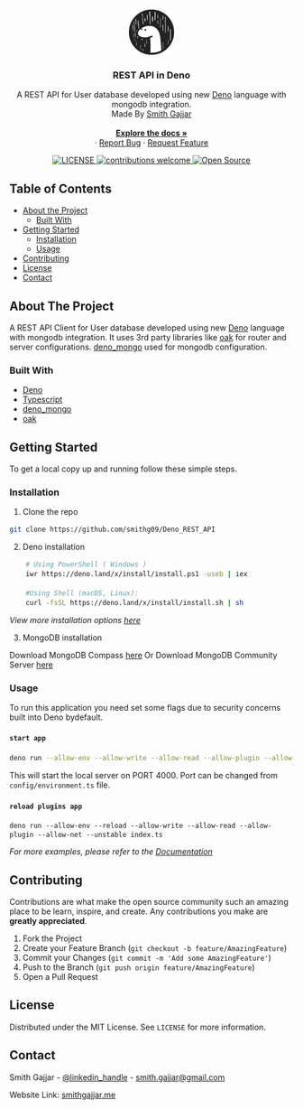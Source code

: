 <!-- PROJECT LOGO -->
<br />
<p align="center">
  <a href="https://github.com/github_username/repo">
    <img src="deno_logo/logo.svg" alt="Logo" width="80" height="80">
  </a>

  <h3 align="center">REST API in Deno</h3>

  <p align="center">
    A REST API for User database developed using new <a href="https://deno.land/">Deno</a> language with mongodb integration. <br />
    Made By <a href="https://smithgajjar.me">Smith Gajjar</a>
    <br />
    <br />
    <a href="https://deno.land/manual"><strong>Explore the docs »</strong></a>
    <br />
    ·
    <a href="https://github.com/smithg09/Deno_REST_API/issues/new?title=Bug%20Report">Report Bug</a>
    ·
    <a href="https://github.com/smithg09/Deno_REST_API/issues/new?title=Feature%20Request">Request Feature</a>

  </p>
<p align="center">
<a href="https://github.com/smithg09/Deno_REST_API/blob/master/LICENSE">
    <img src="https://img.shields.io/github/license/othneildrew/Best-README-Template.svg?style=flat-square" alt="LICENSE">
</a>
<a href="https://github.com/smithg09/Deno_REST_API/issues">
    <img src="https://img.shields.io/badge/contributions-welcome-brightgreen.svg?style=flat" alt="contributions welcome">
</a>
<a href="#">
    <img src="https://badges.frapsoft.com/os/v1/open-source.svg?v=103" alt="Open Source">
</a>
</p>
</p>


<!-- TABLE OF CONTENTS -->
## Table of Contents

* [About the Project](#about-the-project)
  * [Built With](#built-with)
* [Getting Started](#getting-started)
  * [Installation](#installation)
  * [Usage](#usage)
* [Contributing](#contributing)
* [License](#license)
* [Contact](#contact)


<!-- ABOUT THE PROJECT -->
## About The Project

A REST API Client for User database developed using new <a href="https://deno.land/">Deno</a> language with mongodb integration.
It uses 3rd party libraries like <a href="https://deno.land/x/oak">oak</a> for router and server configurations. <a href="https://deno.land/x/mongo">deno_mongo</a> used for mongodb configuration.  

### Built With

* [Deno](https://deno.land/)
* [Typescript](https://www.typescriptlang.org/)
* [deno_mongo](https://deno.land/x/mongo)
* [oak](https://deno.land/x/oak)


<!-- GETTING STARTED -->
## Getting Started

To get a local copy up and running follow these simple steps.

### Installation
 
1. Clone the repo
```sh
git clone https://github.com/smithg09/Deno_REST_API
```
2. Deno installation
```sh
    # Using PowerShell ( Windows )
    iwr https://deno.land/x/install/install.ps1 -useb | iex

    #Using Shell (macOS, Linux):
    curl -fsSL https://deno.land/x/install/install.sh | sh
```
_View more installation options [here](https://deno.land/#installation)_

3. MongoDB installation 

Download MongoDB Compass [here](https://www.mongodb.com/download-center/compass) 
Or Download MongoDB Community Server [here](https://www.mongodb.com/download-center/community) 

<!-- USAGE EXAMPLES -->
### Usage

To run this application you need set some flags due to security concerns built into Deno bydefault.  

#### `start app`
```sh
deno run --allow-env --allow-write --allow-read --allow-plugin --allow-net --unstable index.ts
```
This will start the local server on PORT 4000. Port can be changed from `config/environment.ts` file.

#### `reload plugins app`
```
deno run --allow-env --reload --allow-write --allow-read --allow-plugin --allow-net --unstable index.ts
```

_For more examples, please refer to the [Documentation](https://deno.land/std/examples)_



<!-- CONTRIBUTING -->
## Contributing

Contributions are what make the open source community such an amazing place to be learn, inspire, and create. Any contributions you make are **greatly appreciated**.

1. Fork the Project
2. Create your Feature Branch (`git checkout -b feature/AmazingFeature`)
3. Commit your Changes (`git commit -m 'Add some AmazingFeature'`)
4. Push to the Branch (`git push origin feature/AmazingFeature`)
5. Open a Pull Request



<!-- LICENSE -->
## License

Distributed under the MIT License. See `LICENSE` for more information.



<!-- CONTACT -->
## Contact

Smith Gajjar - [@linkedin_handle](https://www.linkedin.com/in/smith-gajjar-5a27716b/) - smith.gajjar@gmail.com

Website Link: [smithgajjar.me](https://smithgajjar.me/)